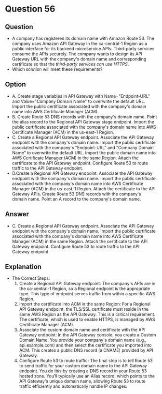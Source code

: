 # Question 56
## Question
* A company has registered its domain name with Amazon Route 53. The company uses Amazon API Gateway in the ca-central-1 Region as a public interface for its backend microservice APIs. Third-party services consume the APIs securely. The company wants to design its API Gateway URL with the company's domain name and corresponding certificate so that the *third-party services can use HTTPS*.
* Which solution will meet these requirements?

## Option
* A. Create stage variables in API Gateway with Name="Endpoint-URL" and Value="Company Domain Name" to overwrite the default URL. Import the public certificate associated with the company's domain name into AWS Certificate Manager (ACM).
* B. Create Route 53 DNS records with the company's domain name. Point the alias record to the Regional API Gateway stage endpoint. Import the public certificate associated with the company's domain name into AWS Certificate Manager (ACM) in the us-east-1 Region.
* C. Create a Regional API Gateway endpoint. Associate the API Gateway endpoint with the company's domain name. Import the public certificate associated with the company's "Endpoint-URL" and "Company Domain Name" to overwrite the default URL. Import the public domain name into AWS Certificate Manager (ACM) in the same Region. Attach the certificate to the API Gateway endpoint. Configure Route 53 to route traffic to the API Gateway endpoint.
* D.Create a Regional API Gateway endpoint. Associate the API Gateway endpoint with the company's domain name. Import the public certificate associated with the company's domain name into AWS Certificate Manager (ACM) in the us-east-1 Region. Attach the certificate to the API Gateway APIs. Create Route 53 DNS records with the company's domain name. Point an A record to the company's domain name.

## Answer
* C. Create a Regional API Gateway endpoint. Associate the API Gateway endpoint with the company's domain name. Import the public certificate associated with the company's domain name into AWS Certificate Manager (ACM) in the same Region. Attach the certificate to the API Gateway endpoint. Configure Route 53 to route traffic to the API Gateway endpoint.

## Explanation
* The Correct Steps:
  1. Create a Regional API Gateway endpoint: The company's APIs are in the ca-central-1 Region, so a Regional endpoint is the appropriate type. This type of endpoint serves traffic from within a specific AWS Region.
  2. Import the certificate into ACM in the same Region: For a Regional API Gateway endpoint, the TLS/SSL certificate must reside in the same AWS Region as the API Gateway. This is a critical requirement. The certificate, which is used to enable HTTPS, is managed by AWS Certificate Manager (ACM).
  3. Associate the custom domain name and certificate with the API Gateway endpoint: In the API Gateway console, you create a Custom Domain Name. You provide your company's domain name (e.g., api.example.com) and then select the certificate you imported into ACM. This creates a public DNS record (a CNAME) provided by API Gateway.
  4. Configure Route 53 to route traffic: The final step is to tell Route 53 to send traffic for your custom domain name to the API Gateway endpoint. You do this by creating a DNS record in your Route 53 hosted zone. You'll typically use an Alias record, which points to the API Gateway's unique domain name, allowing Route 53 to route traffic efficiently and automatically handle IP changes.
